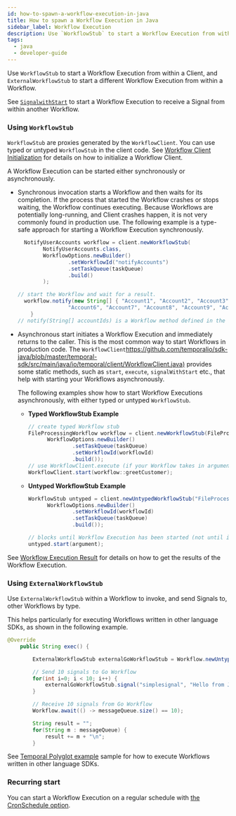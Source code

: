 ```yaml
---
id: how-to-spawn-a-workflow-execution-in-java
title: How to spawn a Workflow Execution in Java
sidebar_label: Workflow Execution
description: Use `WorkflowStub` to start a Workflow Execution from within a Client, and `ExternalWorkflowStub` to start a different Workflow Execution from within a Workflow.
tags:
  - java
  - developer-guide
---
```


Use `WorkflowStub` to start a Workflow Execution from within a Client, and `ExternalWorkflowStub` to start a different Workflow Execution from within a Workflow.

See [`SignalwithStart`](/java/signals) to start a Workflow Execution to receive a Signal from within another Workflow.

### Using `WorkflowStub`

`WorkflowStub` are proxies generated by the `WorkflowClient`.
You can use typed or untyped `WorkflowStub` in the client code.
See [Workflow Client Initialization](/java/how-to-initialize-a-workflow-client-in-java) for details on how to initialize a Workflow Client.

A Workflow Execution can be started either synchronously or asynchronously.

- Synchronous invocation starts a Workflow and then waits for its completion. If the process that started the Workflow crashes or stops waiting, the Workflow continues executing.
  Because Workflows are potentially long-running, and Client crashes happen, it is not very commonly found in production use.
  The following example is a type-safe approach for starting a Workflow Execution synchronously.

  ```java
    NotifyUserAccounts workflow = client.newWorkflowStub(
          NotifyUserAccounts.class,
          WorkflowOptions.newBuilder()
                  .setWorkflowId("notifyAccounts")
                  .setTaskQueue(taskQueue)
                  .build()
          );

  // start the Workflow and wait for a result.
    workflow.notify(new String[] { "Account1", "Account2", "Account3", "Account4", "Account5",
                  "Account6", "Account7", "Account8", "Account9", "Account10"});
      }
  // notify(String[] accountIds) is a Workflow method defined in the Workflow Definition.
  ```

- Asynchronous start initiates a Workflow Execution and immediately returns to the caller. This is the most common way to start Workflows in production code.
  The `WorkflowClient`<https://github.com/temporalio/sdk-java/blob/master/temporal-sdk/src/main/java/io/temporal/client/WorkflowClient.java)> provides some static methods, such as `start`, `execute`, `signalWithStart` etc., that help with starting your Workflows asynchronously.

  The following examples show how to start Workflow Executions asynchronously, with either typed or untyped `WorkflowStub`.

  - **Typed WorkflowStub Example**

    ```java
    // create typed Workflow stub
    FileProcessingWorkflow workflow = client.newWorkflowStub(FileProcessingWorkflow.class,
          WorkflowOptions.newBuilder()
                  .setTaskQueue(taskQueue)
                  .setWorkflowId(workflowId)
                  .build());
    // use WorkflowClient.execute (if your Workflow takes in arguments) or WorkflowClient.start (for zero arguments)
    WorkflowClient.start(workflow::greetCustomer);
    ```

  - **Untyped WorkflowStub Example**

    ```java
    WorkflowStub untyped = client.newUntypedWorkflowStub("FileProcessingWorkflow",
          WorkflowOptions.newBuilder()
                  .setWorkflowId(workflowId)
                  .setTaskQueue(taskQueue)
                  .build());

    // blocks until Workflow Execution has been started (not until it completes)
    untyped.start(argument);
    ```

See [Workflow Execution Result](/java/how-to-get-the-result-of-a-workflow-execution-in-java) for details on how to get the results of the Workflow Execution.

### Using `ExternalWorkflowStub`

Use `ExternalWorkflowStub` within a Workflow to invoke, and send Signals to, other Workflows by type.

This helps particularly for executing Workflows written in other language SDKs, as shown in the following example.

```java
@Override
    public String exec() {

        ExternalWorkflowStub externalGoWorkflowStub = Workflow.newUntypedExternalWorkflowStub("simple-workflow-go");

        // Send 10 signals to Go Workflow
        for(int i=0; i < 10; i++) {
            externalGoWorkflowStub.signal("simplesignal", "Hello from Java Workflow: " + i);
        }

        // Receive 10 signals from Go Workflow
        Workflow.await(() -> messageQueue.size() == 10);

        String result = "";
        for(String m : messageQueue) {
            result += m + "\n";
        }
```

See [Temporal Polyglot example](https://github.com/tsurdilo/temporal-polyglot) sample for how to execute Workflows written in other language SDKs.

### Recurring start

You can start a Workflow Execution on a regular schedule with [the CronSchedule option](/java/distributed-cron).

